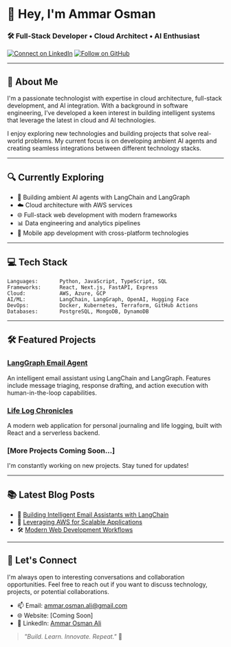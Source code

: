 # 👋 Hey, I'm Ammar Osman

### 🛠️ Full-Stack Developer • Cloud Architect • AI Enthusiast

[![Connect on LinkedIn](https://img.shields.io/badge/LinkedIn-%230077B5.svg?&style=for-the-badge&logo=linkedin&logoColor=white)](https://linkedin.com/in/ammar-osman-ali)
[![Follow on GitHub](https://img.shields.io/badge/GitHub-%2312100E.svg?&style=for-the-badge&logo=github&logoColor=white)](https://github.com/ammarion)

---

## 🚀 About Me

I'm a passionate technologist with expertise in cloud architecture, full-stack development, and AI integration. With a background in software engineering, I've developed a keen interest in building intelligent systems that leverage the latest in cloud and AI technologies.

I enjoy exploring new technologies and building projects that solve real-world problems. My current focus is on developing ambient AI agents and creating seamless integrations between different technology stacks.

---

## 🔍 Currently Exploring

- 🤖 Building ambient AI agents with LangChain and LangGraph
- ☁️ Cloud architecture with AWS services
- 🌐 Full-stack web development with modern frameworks
- 📊 Data engineering and analytics pipelines
- 📱 Mobile app development with cross-platform technologies

---

## 💻 Tech Stack

```
Languages:       Python, JavaScript, TypeScript, SQL
Frameworks:      React, Next.js, FastAPI, Express
Cloud:           AWS, Azure, GCP
AI/ML:           LangChain, LangGraph, OpenAI, Hugging Face
DevOps:          Docker, Kubernetes, Terraform, GitHub Actions
Databases:       PostgreSQL, MongoDB, DynamoDB
```

---

## 🛠️ Featured Projects

### [LangGraph Email Agent](https://github.com/ammarion/langgraph-email-agent)
An intelligent email assistant using LangChain and LangGraph. Features include message triaging, response drafting, and action execution with human-in-the-loop capabilities.

### [Life Log Chronicles](https://github.com/ammarion/life-log-chronicles-online)
A modern web application for personal journaling and life logging, built with React and a serverless backend.

### [More Projects Coming Soon...]
I'm constantly working on new projects. Stay tuned for updates!

---

## 📚 Latest Blog Posts

- 🧠 [Building Intelligent Email Assistants with LangChain](https://yourblog.com)
- 🚀 [Leveraging AWS for Scalable Applications](https://yourblog.com)
- 🛠️ [Modern Web Development Workflows](https://yourblog.com)

---

## 🤝 Let's Connect

I'm always open to interesting conversations and collaboration opportunities. Feel free to reach out if you want to discuss technology, projects, or potential collaborations.

- 📫 Email: ammar.osman.ali@gmail.com
- 🌐 Website: [Coming Soon]
- 💼 LinkedIn: [Ammar Osman Ali](https://linkedin.com/in/ammar-osman-ali)

> _"Build. Learn. Innovate. Repeat."_ 🚀
